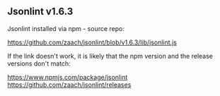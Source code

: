 ## Jsonlint v1.6.3

Jsonlint installed via npm - source repo:

https://github.com/zaach/jsonlint/blob/v1.6.3/lib/jsonlint.js

If the link doesn't work, it is likely that the npm version and the release versions don't match:

https://www.npmjs.com/package/jsonlint
https://github.com/zaach/jsonlint/releases
